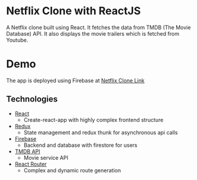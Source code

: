 # Netflix Clone with ReactJS

A Netflix clone built using React. It fetches the data from TMDB (The Movie Database) API. It also displays the movie trailers which is fetched from Youtube.



# Demo

The app is deployed using Firebase at [Netflix Clone Link](https://netflix-clone-8a010.firebaseapp.com/)

## Technologies

- [React](https://github.com/facebook/react) 
  - Create-react-app with highly complex frontend structure
- [Redux](https://redux.js.org/) 
  - State management and redux thunk for asynchronous api calls
- [Firebase](https://firebase.google.com/) 
  - Backend and database with firestore for users
- [TMDB API](https://www.themoviedb.org/?language=en-US)
  - Movie service API
- [React Router](https://reacttraining.com/react-router/web/guides/quick-start) 
  - Complex and dynamic route generation 
